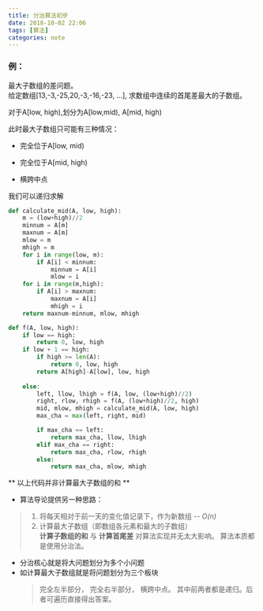 ```yaml
---
title: 分治算法初步
date: 2018-10-02 22:06
tags: [算法]
categories: note
---
```


### 例：

最大子数组的差问题。<br>
给定数组[13,-3,-25,20,-3,-16,-23, ...],
求数组中连续的首尾差最大的子数组。<br>

对于A[low, high),划分为A[low,mid), A[mid, high)<br>

此时最大子数组只可能有三种情况：

* 完全位于A[low, mid)

* 完全位于A[mid, high)

* 横跨中点

我们可以递归求解

```python
def calculate_mid(A, low, high):
    m = (low+high)//2
    minnum = A[m]
    maxnum = A[m]
    mlow = m
    mhigh = m
    for i in range(low, m):
        if A[i] < minnum:
            minnum = A[i]
            mlow = i
    for i in range(m,high):
        if A[i] > maxnum:
            maxnum = A[i]
            mhigh = i
    return maxnum-minnum, mlow, mhigh

def f(A, low, high):
    if low == high:
        return 0, low, high
    if low + 1 == high:
        if high >= len(A):
            return 0, low, high
        return A[high]-A[low], low, high
        
    else:
        left, llow, lhigh = f(A, low, (low+high)//2)
        right, rlow, rhigh = f(A, (low+high)//2, high)
        mid, mlow, mhigh = calculate_mid(A, low, high)
        max_cha = max(left, right, mid)

        if max_cha == left:
            return max_cha, llow, lhigh
        elif max_cha == right:
            return max_cha, rlow, rhigh
        else:
            return max_cha, mlow, mhigh
```
** 以上代码并非计算最大子数组的和 **
* 算法导论提供另一种思路：
> 1. 将每天相对于前一天的变化值记录下，作为新数组 -- *O(n)*<br>
> 2. 计算最大子数组（即数组各元素和最大的子数组）<br>
> **计算子数组的和** 与 **计算首尾差** 对算法实现并无太大影响。
> 算法本质都是使用分治法。

* 分治核心就是将大问题划分为多个小问题
* 如计算最大子数组就是将问题划分为三个板块
  > 完全左半部分， 完全右半部分， 横跨中点。
  > 其中前两者都是递归。后者可遍历直接得出答案。


<script type="text/javascript" src="/assets/js/customize.js"></script>
